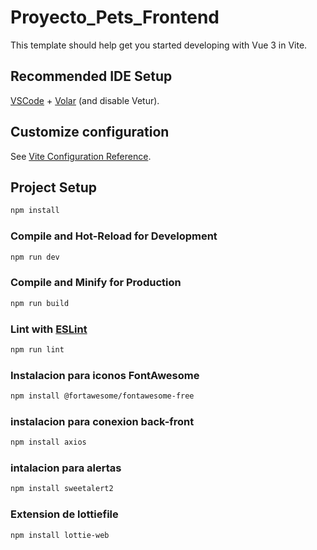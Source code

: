 # Proyecto_Pets_Frontend

This template should help get you started developing with Vue 3 in Vite.

## Recommended IDE Setup

[VSCode](https://code.visualstudio.com/) + [Volar](https://marketplace.visualstudio.com/items?itemName=Vue.volar) (and disable Vetur).

## Customize configuration

See [Vite Configuration Reference](https://vitejs.dev/config/).

## Project Setup

```sh
npm install
```

### Compile and Hot-Reload for Development

```sh
npm run dev
```

### Compile and Minify for Production

```sh
npm run build
```

### Lint with [ESLint](https://eslint.org/)

```sh
npm run lint
```

### Instalacion para iconos FontAwesome
```sh
npm install @fortawesome/fontawesome-free
```
### instalacion para conexion back-front 
```sh
npm install axios
```
### intalacion para alertas
```sh
npm install sweetalert2

```
### Extension de lottiefile
```sh
npm install lottie-web
```
